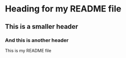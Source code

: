 Heading for my README file
===========================

This is a smaller header
-------------------------

### And this is another header

This is my README file